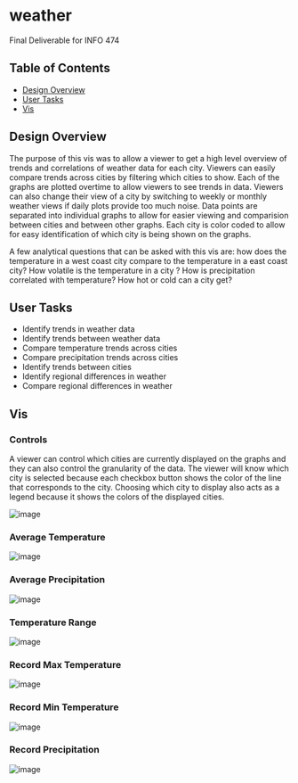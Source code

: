 # weather

Final Deliverable for INFO 474

## Table of Contents

* [Design Overview](#design-overview)
* [User Tasks](#user-tasks)
* [Vis](#vis)

## Design Overview

The purpose of this vis was to allow a viewer to get a high level overview of trends and correlations of weather data for each city. Viewers can easily compare trends across cities by filtering which cities to show. Each of the graphs are plotted overtime to allow viewers to see trends in data. Viewers can also change their view of a city by switching to weekly or monthly weather views if daily plots provide too much noise. Data points are separated into individual graphs to allow for easier viewing and comparision between cities and between other graphs. Each city is color coded to allow for easy identification of which city is being shown on the graphs.

A few analytical questions that can be asked with this vis are: how does the temperature in a west coast city compare to the temperature in a east coast city? How volatile is the temperature in a city ? How is precipitation correlated with temperature? How hot or cold can a city get?

## User Tasks

* Identify trends in weather data
* Identify trends between weather data
* Compare temperature trends across cities
* Compare precipitation trends across cities
* Identify trends between cities
* Identify regional differences in weather
* Compare regional differences in weather

## Vis

### Controls

A viewer can control which cities are currently displayed on the graphs and they can also control the granularity of the data. The viewer will know which city is selected because each checkbox button shows the color of the line that corresponds to the city. Choosing which city to display also acts as a legend because it shows the colors of the displayed cities.

![image](https://user-images.githubusercontent.com/37636251/224522992-90bbef0b-c1ac-4058-9d76-dac992fd9eec.png)

### Average Temperature

![image](https://user-images.githubusercontent.com/37636251/224523085-ac5e07bf-b776-4cce-aa67-d6fbd79901bc.png)

### Average Precipitation

![image](https://user-images.githubusercontent.com/37636251/224523090-393cd6ba-9804-4934-baec-80842750b760.png)

### Temperature Range

![image](https://user-images.githubusercontent.com/37636251/224523097-d01cc227-c1fd-40f3-ac14-bdbbed791140.png)

### Record Max Temperature

![image](https://user-images.githubusercontent.com/37636251/224523103-3f76cd51-6ac0-4acf-819f-1ce43fc84930.png)

### Record Min Temperature

![image](https://user-images.githubusercontent.com/37636251/224523109-1c62c0cb-ef9c-40b1-8919-be422560f1f3.png)

### Record Precipitation

![image](https://user-images.githubusercontent.com/37636251/224523118-6b9328c7-8b78-4f35-91dc-6e926c766667.png)


